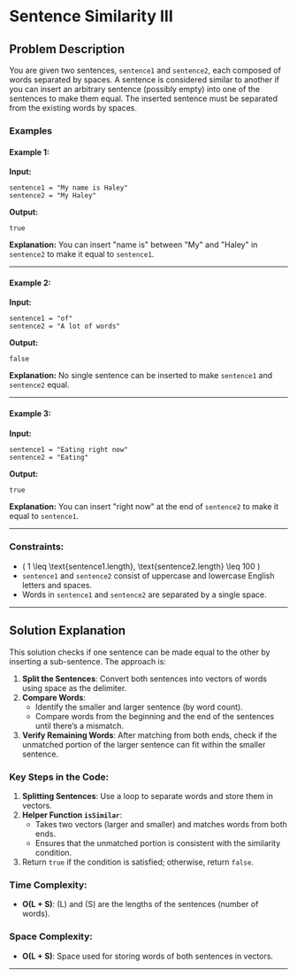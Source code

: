 # Sentence Similarity III

## Problem Description

You are given two sentences, `sentence1` and `sentence2`, each composed of words separated by spaces. A sentence is considered similar to another if you can insert an arbitrary sentence (possibly empty) into one of the sentences to make them equal. The inserted sentence must be separated from the existing words by spaces.

### Examples

#### Example 1:

**Input:**
```plaintext
sentence1 = "My name is Haley"
sentence2 = "My Haley"
```

**Output:**
```plaintext
true
```

**Explanation:**
You can insert "name is" between "My" and "Haley" in `sentence2` to make it equal to `sentence1`.

---

#### Example 2:

**Input:**
```plaintext
sentence1 = "of"
sentence2 = "A lot of words"
```

**Output:**
```plaintext
false
```

**Explanation:**
No single sentence can be inserted to make `sentence1` and `sentence2` equal.

---

#### Example 3:

**Input:**
```plaintext
sentence1 = "Eating right now"
sentence2 = "Eating"
```

**Output:**
```plaintext
true
```

**Explanation:**
You can insert "right now" at the end of `sentence2` to make it equal to `sentence1`.

---

### Constraints:
- \( 1 \leq \text{sentence1.length}, \text{sentence2.length} \leq 100 \)
- `sentence1` and `sentence2` consist of uppercase and lowercase English letters and spaces.
- Words in `sentence1` and `sentence2` are separated by a single space.

---

## Solution Explanation

This solution checks if one sentence can be made equal to the other by inserting a sub-sentence. The approach is:

1. **Split the Sentences**: Convert both sentences into vectors of words using space as the delimiter.
2. **Compare Words**: 
   - Identify the smaller and larger sentence (by word count).
   - Compare words from the beginning and the end of the sentences until there’s a mismatch.
3. **Verify Remaining Words**: After matching from both ends, check if the unmatched portion of the larger sentence can fit within the smaller sentence.

### Key Steps in the Code:

1. **Splitting Sentences**: Use a loop to separate words and store them in vectors.
2. **Helper Function `isSimilar`**:
   - Takes two vectors (larger and smaller) and matches words from both ends.
   - Ensures that the unmatched portion is consistent with the similarity condition.
3. Return `true` if the condition is satisfied; otherwise, return `false`.

### Time Complexity:
- **O(L + S)**: \(L\) and \(S\) are the lengths of the sentences (number of words).

### Space Complexity:
- **O(L + S)**: Space used for storing words of both sentences in vectors.

---
